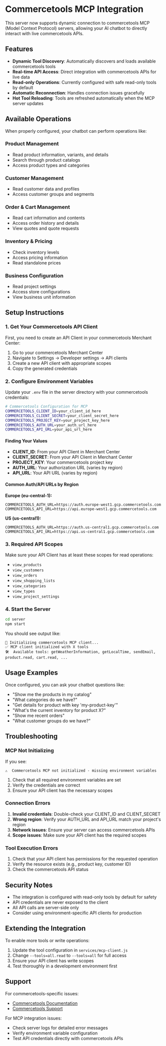 # Commercetools MCP Integration

This server now supports dynamic connection to commercetools MCP (Model Context Protocol) servers, allowing your AI chatbot to directly interact with live commercetools APIs.

## Features

- **Dynamic Tool Discovery**: Automatically discovers and loads available commercetools tools
- **Real-time API Access**: Direct integration with commercetools APIs for live data
- **Read-only Operations**: Currently configured with safe read-only tools by default
- **Automatic Reconnection**: Handles connection issues gracefully
- **Hot Tool Reloading**: Tools are refreshed automatically when the MCP server updates

## Available Operations

When properly configured, your chatbot can perform operations like:

### Product Management

- Read product information, variants, and details
- Search through product catalogs
- Access product types and categories

### Customer Management

- Read customer data and profiles
- Access customer groups and segments

### Order & Cart Management

- Read cart information and contents
- Access order history and details
- View quotes and quote requests

### Inventory & Pricing

- Check inventory levels
- Access pricing information
- Read standalone prices

### Business Configuration

- Read project settings
- Access store configurations
- View business unit information

## Setup Instructions

### 1. Get Your Commercetools API Client

First, you need to create an API Client in your commercetools Merchant Center:

1. Go to your commercetools Merchant Center
2. Navigate to Settings → Developer settings → API clients
3. Create a new API client with appropriate scopes
4. Copy the generated credentials

### 2. Configure Environment Variables

Update your `.env` file in the server directory with your commercetools credentials:

```bash
# Commercetools Configuration for MCP
COMMERCETOOLS_CLIENT_ID=your_client_id_here
COMMERCETOOLS_CLIENT_SECRET=your_client_secret_here
COMMERCETOOLS_PROJECT_KEY=your_project_key_here
COMMERCETOOLS_AUTH_URL=your_auth_url_here
COMMERCETOOLS_API_URL=your_api_url_here
```

#### Finding Your Values

- **CLIENT_ID**: From your API Client in Merchant Center
- **CLIENT_SECRET**: From your API Client in Merchant Center
- **PROJECT_KEY**: Your commercetools project key
- **AUTH_URL**: Your authorization URL (varies by region)
- **API_URL**: Your API URL (varies by region)

#### Common Auth/API URLs by Region

**Europe (eu-central-1):**

```
COMMERCETOOLS_AUTH_URL=https://auth.europe-west1.gcp.commercetools.com
COMMERCETOOLS_API_URL=https://api.europe-west1.gcp.commercetools.com
```

**US (us-central1):**

```
COMMERCETOOLS_AUTH_URL=https://auth.us-central1.gcp.commercetools.com
COMMERCETOOLS_API_URL=https://api.us-central1.gcp.commercetools.com
```

### 3. Required API Scopes

Make sure your API Client has at least these scopes for read operations:

- `view_products`
- `view_customers`
- `view_orders`
- `view_shopping_lists`
- `view_categories`
- `view_types`
- `view_project_settings`

### 4. Start the Server

```bash
cd server
npm start
```

You should see output like:

```
🔄 Initializing commercetools MCP client...
✅ MCP client initialized with X tools
🛠️  Available tools: getWeatherInformation, getLocalTime, sendEmail, product.read, cart.read, ...
```

## Usage Examples

Once configured, you can ask your chatbot questions like:

- "Show me the products in my catalog"
- "What categories do we have?"
- "Get details for product with key 'my-product-key'"
- "What's the current inventory for product X?"
- "Show me recent orders"
- "What customer groups do we have?"

## Troubleshooting

### MCP Not Initializing

If you see:

```
⚠️  Commercetools MCP not initialized - missing environment variables
```

1. Check that all required environment variables are set
2. Verify the credentials are correct
3. Ensure your API client has the necessary scopes

### Connection Errors

1. **Invalid credentials**: Double-check your CLIENT_ID and CLIENT_SECRET
2. **Wrong region**: Verify your AUTH_URL and API_URL match your project's region
3. **Network issues**: Ensure your server can access commercetools APIs
4. **Scope issues**: Make sure your API client has the required scopes

### Tool Execution Errors

1. Check that your API client has permissions for the requested operation
2. Verify the resource exists (e.g., product key, customer ID)
3. Check the commercetools API status

## Security Notes

- The integration is configured with read-only tools by default for safety
- API credentials are never exposed to the client
- All API calls are server-side only
- Consider using environment-specific API clients for production

## Extending the Integration

To enable more tools or write operations:

1. Update the tool configuration in `services/mcp-client.js`
2. Change `--tools=all.read` to `--tools=all` for full access
3. Ensure your API client has write scopes
4. Test thoroughly in a development environment first

## Support

For commercetools-specific issues:

- [Commercetools Documentation](https://docs.commercetools.com/)
- [Commercetools Support](https://support.commercetools.com/)

For MCP integration issues:

- Check server logs for detailed error messages
- Verify environment variable configuration
- Test API credentials directly with commercetools APIs
